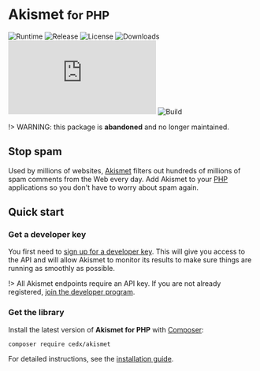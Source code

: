 # Akismet <small>for PHP</small>
![Runtime](https://badgen.net/packagist/php/cedx/akismet) ![Release](https://badgen.net/packagist/v/cedx/akismet) ![License](https://badgen.net/packagist/license/cedx/akismet) ![Downloads](https://badgen.net/packagist/dt/cedx/akismet) ![Coverage](https://badgen.net/coveralls/c/github/cedx/akismet.php) ![Build](https://badgen.net/github/checks/cedx/akismet.php/main)

!> WARNING: this package is **abandoned** and no longer maintained.

## Stop spam
Used by millions of websites, [Akismet](https://akismet.com) filters out hundreds of millions of spam comments from the Web every day.
Add Akismet to your [PHP](https://www.php.net) applications so you don't have to worry about spam again.

## Quick start

### Get a developer key
You first need to [sign up for a developer key](https://akismet.com/signup/?plan=developer).
This will give you access to the API and will allow Akismet to monitor its results to make sure things are running as smoothly as possible.

!> All Akismet endpoints require an API key. If you are not already registered, [join the developer program](https://akismet.com/signup/?plan=developer).

### Get the library
Install the latest version of **Akismet for PHP** with [Composer](https://getcomposer.org):

```shell
composer require cedx/akismet
```

For detailed instructions, see the [installation guide](installation.md).
